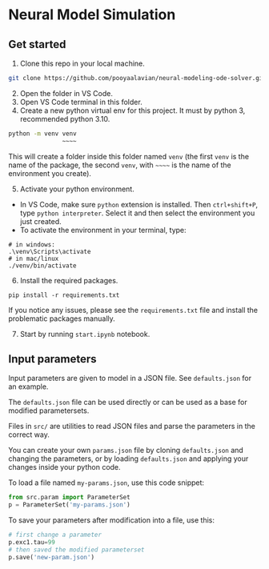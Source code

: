 # Neural Model Simulation 

## Get started
1. Clone this repo in your local machine.
```bash
git clone https://github.com/pooyaalavian/neural-modeling-ode-solver.git
```
2. Open the folder in VS Code.
3. Open VS Code terminal in this folder.
4. Create a new python virtual env for this project. It must by python 3, recommended python 3.10.
```bash
python -m venv venv
               ~~~~
``` 
This will create a folder inside this folder named `venv` (the first `venv` is the name of the package, the second `venv`, with `~~~~` is the name of the environment you create).

5. Activate your python environment.
  - In VS Code, make sure `python` extension is installed. 
  Then `ctrl+shift+P`, type `python interpreter`. Select it and then select the environment you just created.
  - To activate the environment in your terminal, type:
  ```
  # in windows:
  .\venv\Scripts\activate
  # in mac/linux
  ./venv/bin/activate
  ```

6. Install the required packages.
```
pip install -r requirements.txt
```
If you notice any issues, please see the `requirements.txt` file and install the problematic packages manually.

7. Start by running `start.ipynb` notebook.

## Input parameters
Input parameters are given to model in a JSON file.
See `defaults.json` for an example. 

The `defaults.json` file can be used directly or can be used as a base for modified parametersets.

Files in `src/` are utilities to read JSON files and parse the parameters in the correct way. 

You can create your own `params.json` file by cloning `defaults.json` and changing the parameters, or by loading `defaults.json` and applying your changes inside your python code.

To load a file named `my-params.json`, use this code snippet:
```py
from src.param import ParameterSet
p = ParameterSet('my-params.json')
```

To save your parameters after modification into a file, use this:
```py
# first change a parameter
p.exc1.tau=99
# then saved the modified parameterset
p.save('new-param.json')